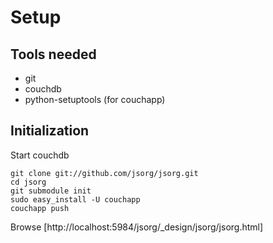 Setup
=====

Tools needed
------------

* git
* couchdb
* python-setuptools (for couchapp)

Initialization
--------------

Start couchdb


    git clone git://github.com/jsorg/jsorg.git
    cd jsorg
    git submodule init
    sudo easy_install -U couchapp
    couchapp push

Browse [http://localhost:5984/jsorg/_design/jsorg/jsorg.html]